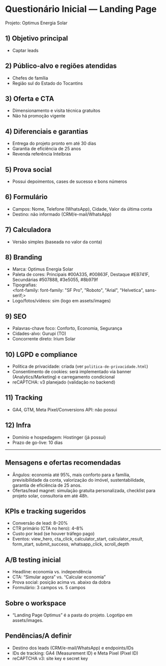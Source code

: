 # Questionário Inicial — Landing Page
Projeto: Optimus Energia Solar

## 1) Objetivo principal
- Captar leads

## 2) Público-alvo e regiões atendidas
- Chefes de família
- Região sul do Estado do Tocantins

## 3) Oferta e CTA
- Dimensionamento e visita técnica gratuitos
- Não há promoção vigente

## 4) Diferenciais e garantias
- Entrega do projeto pronto em até 30 dias
- Garantia de eficiência de 25 anos
- Revenda referência Intelbras

## 5) Prova social
- Possui depoimentos, cases de sucesso e bons números

## 6) Formulário
- Campos: Nome, Telefone (WhatsApp), Cidade, Valor da última conta
- Destino: não informado (CRM/e-mail/WhatsApp)

## 7) Calculadora
- Versão simples (baseada no valor da conta)

## 8) Branding
- Marca: Optimus Energia Solar
- Paleta de cores: Principais #00A335, #00863F, Destaque #EB741F, Secundárias #507888, #3e5055, #8b979f
- Tipografias:        
        <font-family: font-family: "SF Pro", "Roboto", "Arial", "Helvetica", sans-serif;>
- Logo/fotos/vídeos: sim (logo em assets/images)

## 9) SEO
- Palavras-chave foco: Conforto, Economia, Segurança
- Cidades-alvo: Gurupi (TO)
- Concorrente direto: Irium Solar

## 10) LGPD e compliance
- Política de privacidade: criada (ver `politica-de-privacidade.html`)
- Consentimento de cookies: será implementado via banner (Analytics/Marketing) e carregamento condicional
- reCAPTCHA: v3 planejado (validação no backend)

## 11) Tracking
- GA4, GTM, Meta Pixel/Conversions API: não possui

## 12) Infra
- Domínio e hospedagem: Hostinger (já possui)
- Prazo de go-live: 10 dias

---

## Mensagens e ofertas recomendadas
- Ângulos: economia até 95%, mais conforto para a família, previsibilidade da conta, valorização do imóvel, sustentabilidade, garantia de eficiência de 25 anos.
- Ofertas/lead magnet: simulação gratuita personalizada, checklist para projeto solar, consultoria em até 48h.

## KPIs e tracking sugeridos
- Conversão de lead: 8–20%
- CTR primário (CTA no hero): 4–8%
- Custo por lead (se houver tráfego pago)
- Eventos: view_hero, cta_click, calculator_start, calculator_result, form_start, submit_success, whatsapp_click, scroll_depth

## A/B testing inicial
- Headline: economia vs. independência
- CTA: “Simular agora” vs. “Calcular economia”
- Prova social: posição acima vs. abaixo da dobra
- Formulário: 3 campos vs. 5 campos

## Sobre o workspace
- “Landing Page Optimus” é a pasta do projeto. Logotipo em assets/images.

## Pendências/A definir
- Destino dos leads (CRM/e-mail/WhatsApp) e endpoints/IDs
- IDs de tracking: GA4 (Measurement ID) e Meta Pixel (Pixel ID)
- reCAPTCHA v3: site key e secret key
